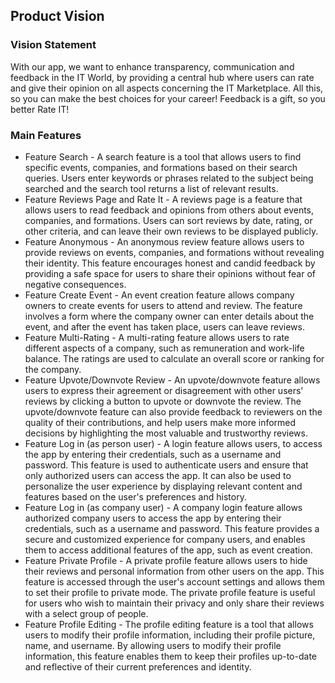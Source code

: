 
## Product Vision

### Vision Statement

With our app, we want to enhance transparency, communication and feedback in the IT World, by providing a central hub where users can rate and give their opinion on all aspects concerning the IT Marketplace. All this, so you can make the best choices for your career! Feedback is a gift, so you better Rate IT!


### Main Features
 - Feature Search - A search feature is a tool that allows users to find specific events, companies, and formations based on their search queries. Users enter keywords  or phrases related to the subject being searched and the search tool returns a list of relevant results.
 - Feature Reviews Page and Rate It - A reviews page is a feature that allows users to read feedback and opinions from others about events, companies, and formations. Users can sort reviews by date, rating, or other criteria, and can leave their own reviews to be displayed publicly. 
 - Feature Anonymous - An anonymous review feature allows users to provide reviews on events, companies, and formations without revealing their identity. This feature encourages honest and candid feedback by providing a safe space for users to share their opinions without fear of negative consequences.
 - Feature Create Event - An event creation feature allows company owners to create events for users to attend and review. The feature involves a form where the company owner can enter details about the event, and after the event has taken place, users can leave reviews.
 - Feature Multi-Rating - A multi-rating feature allows users to rate different aspects of a company, such as remuneration and work-life balance. The ratings are used to calculate an overall score or ranking for the company.
 - Feature Upvote/Downvote Review - An upvote/downvote feature allows users to express their agreement or disagreement with other users' reviews by clicking a button to upvote or downvote the review. The upvote/downvote feature can also provide feedback to reviewers on the quality of their contributions, and help users make more informed decisions by highlighting the most valuable and trustworthy reviews.
 - Feature Log in (as person user) - A login feature allows users, to access the app by entering their credentials, such as a username and password. This feature is used to authenticate users and ensure that only authorized users can access the app. It can also be used to personalize the user experience by displaying relevant content and features based on the user's preferences and history.
 - Feature Log in (as company user) - A company login feature allows authorized company users to access the app by entering their credentials, such as a username and password. This feature provides a secure and customized experience for company users, and enables them to access additional features of the app, such as event creation.
 - Feature Private Profile -  A private profile feature allows users to hide their reviews and personal information from other users on the app. This feature is accessed through the user's account settings and allows them to set their profile to private mode. The private profile feature is useful for users who wish to maintain their privacy and only share their reviews with a select group of people.
 - Feature Profile Editing - The profile editing feature is a tool that allows users to modify their profile information, including their profile picture, name, and username. By allowing users to modify their profile information, this feature enables them to keep their profiles up-to-date and reflective of their current preferences and identity.

